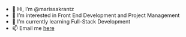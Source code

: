 - 👋 Hi, I’m @marissakrantz
- 👀 I’m interested in Front End Development and Project Management
- 🌱 I’m currently learning Full-Stack Development
- 📫 Email me [here](mailto:marissaleak@hotmail.com)

<!---
marissakrantz/marissakrantz is a ✨ special ✨ repository because its `README.md` (this file) appears on your GitHub profile.
You can click the Preview link to take a look at your changes.
--->
